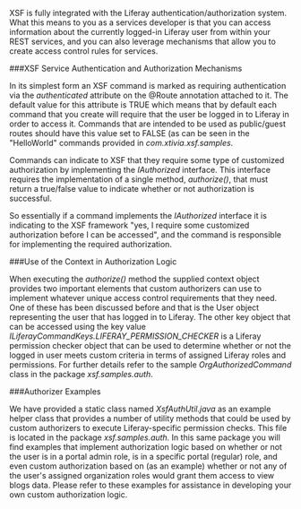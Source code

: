 XSF is fully integrated with the Liferay authentication/authorization system. What this means to you as a services developer is that you can access information about the currently logged-in Liferay user from within your REST services, and you can also leverage mechanisms that allow you to create access control rules for services.

###XSF Service Authentication and Authorization Mechanisms

In its simplest form an XSF command is marked as requiring authentication via the *authenticated* attribute on the @Route annotation attached to it. The default value for this attribute is TRUE which means that by default each command that you create will require that the user be logged in to Liferay in order to access it. Commands that are intended to be used as public/guest routes should have this value set to FALSE (as can be seen in the "HelloWorld" commands provided in *com.xtivia.xsf.samples*.

Commands can indicate to XSF that they require some type of customized authorization by implementing the *IAuthorized* interface. This interface requires the implementation of a single method, *authorize()*, that must return a true/false value to indicate whether or not authorization is successful.

So essentially if a command implements the *IAuthorized* interface it is indicating to the XSF framework "yes, I require some customized authorization before I can be accessed", and the command is responsible for implementing the required authorization.

###Use of the Context in Authorization Logic

When executing the *authorize()* method the supplied context object provides two important elements that custom authorizers can use to implement whatever unique access control requirements that they need. One of these has been discussed before and that is the User object representing the user that has logged in to Liferay. The other key object that can be accessed using the key value *ILiferayCommandKeys.LIFERAY_PERMISSION_CHECKER* is a Liferay permission checker object that can be used to determine whether or not the logged in user meets custom criteria in terms of assigned Liferay roles and permissions. For further details refer to the sample *OrgAuthorizedCommand* class in the package *xsf.samples.auth*.

###Authorizer Examples

We have provided a static class named *XsfAuthUtil.java* as an example helper class that provides a number of utility methods that could be used by custom authorizers to execute Liferay-specific permission checks. This file is located in the package *xsf.samples.auth.* In this same package you will find examples that implement authorization logic based on whether or not the user is in a portal admin role, is in a specific portal (regular) role, and even custom authorization based on (as an example) whether or not any of the user's assigned organization roles would grant them access to view blogs data. Please refer to these examples for assistance in developing your own custom authorization logic.